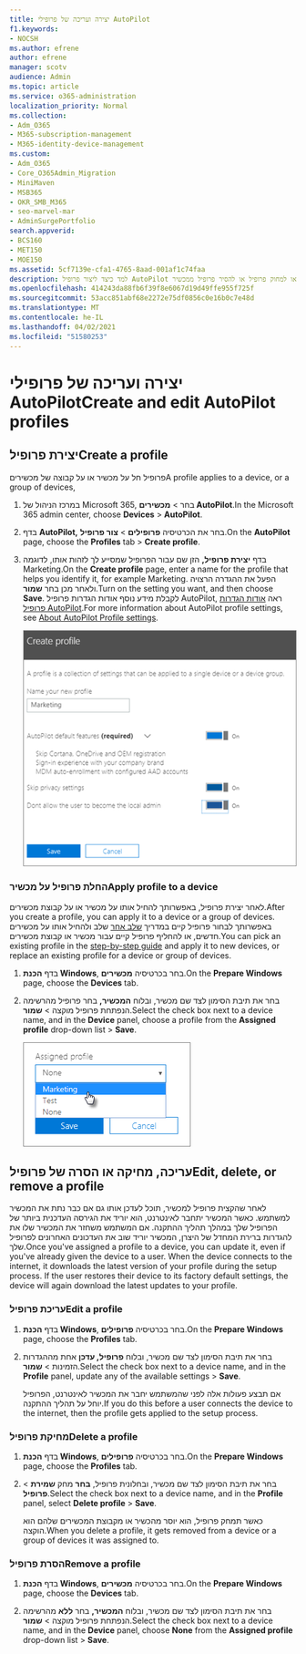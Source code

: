 ```yaml
---
title: יצירה ועריכה של פרופילי AutoPilot
f1.keywords:
- NOCSH
ms.author: efrene
author: efrene
manager: scotv
audience: Admin
ms.topic: article
ms.service: o365-administration
localization_priority: Normal
ms.collection:
- Adm_O365
- M365-subscription-management
- M365-identity-device-management
ms.custom:
- Adm_O365
- Core_O365Admin_Migration
- MiniMaven
- MSB365
- OKR_SMB_M365
- seo-marvel-mar
- AdminSurgePortfolio
search.appverid:
- BCS160
- MET150
- MOE150
ms.assetid: 5cf7139e-cfa1-4765-8aad-001af1c74faa
description: למד כיצד ליצור פרופיל AutoPilot ולהחיל אותו על מכשיר, וכן לערוך או למחוק פרופיל או להסיר פרופיל ממכשיר.
ms.openlocfilehash: 414243da88fb6f39f8e6067d19d49ffe955f725f
ms.sourcegitcommit: 53acc851abf68e2272e75df0856c0e16b0c7e48d
ms.translationtype: MT
ms.contentlocale: he-IL
ms.lasthandoff: 04/02/2021
ms.locfileid: "51580253"
---
```

# <a name="create-and-edit-autopilot-profiles"></a><span data-ttu-id="e6bd3-103">יצירה ועריכה של פרופילי AutoPilot</span><span class="sxs-lookup"><span data-stu-id="e6bd3-103">Create and edit AutoPilot profiles</span></span>

## <a name="create-a-profile"></a><span data-ttu-id="e6bd3-104">יצירת פרופיל</span><span class="sxs-lookup"><span data-stu-id="e6bd3-104">Create a profile</span></span>

<span data-ttu-id="e6bd3-105">פרופיל חל על מכשיר או על קבוצה של מכשירים</span><span class="sxs-lookup"><span data-stu-id="e6bd3-105">A profile applies to a device, or a group of devices,</span></span>
  
1. <span data-ttu-id="e6bd3-106">במרכז הניהול של Microsoft 365, בחר  \> **מכשירים AutoPilot**.</span><span class="sxs-lookup"><span data-stu-id="e6bd3-106">In the Microsoft 365 admin center, choose **Devices** \> **AutoPilot**.</span></span>
  
2. <span data-ttu-id="e6bd3-107">בדף **AutoPilot,** בחר את הכרטיסיה **פרופילים** \> **צור פרופיל**.</span><span class="sxs-lookup"><span data-stu-id="e6bd3-107">On the **AutoPilot** page, choose the **Profiles** tab \> **Create profile**.</span></span>
    
3. <span data-ttu-id="e6bd3-108">בדף **יצירת פרופיל,** הזן שם עבור הפרופיל שמסייע לך לזהות אותו, לדוגמה Marketing.</span><span class="sxs-lookup"><span data-stu-id="e6bd3-108">On the **Create profile** page, enter a name for the profile that helps you identify it, for example Marketing.</span></span> <span data-ttu-id="e6bd3-109">הפעל את ההגדרה הרצויה ולאחר מכן בחר **שמור**.</span><span class="sxs-lookup"><span data-stu-id="e6bd3-109">Turn on the setting you want, and then choose **Save**.</span></span> <span data-ttu-id="e6bd3-110">לקבלת מידע נוסף אודות הגדרות פרופיל AutoPilot, ראה [אודות הגדרות פרופיל AutoPilot](autopilot-profile-settings.md).</span><span class="sxs-lookup"><span data-stu-id="e6bd3-110">For more information about AutoPilot profile settings, see [About AutoPilot Profile settings](autopilot-profile-settings.md).</span></span>
    
    ![Enter name and turn on settings in the Create profile panel.](../media/63b5a00d-6a5d-48d0-9557-e7531e80702a.png)
  
### <a name="apply-profile-to-a-device"></a><span data-ttu-id="e6bd3-112">החלת פרופיל על מכשיר</span><span class="sxs-lookup"><span data-stu-id="e6bd3-112">Apply profile to a device</span></span>

<span data-ttu-id="e6bd3-113">לאחר יצירת פרופיל, באפשרותך להחיל אותו על מכשיר או על קבוצת מכשירים.</span><span class="sxs-lookup"><span data-stu-id="e6bd3-113">After you create a profile, you can apply it to a device or a group of devices.</span></span> <span data-ttu-id="e6bd3-114">באפשרותך לבחור פרופיל קיים במדריך [שלב אחר](add-autopilot-devices-and-profile.md) שלב ולהחיל אותו על מכשירים חדשים, או להחליף פרופיל קיים עבור מכשיר או קבוצת מכשירים.</span><span class="sxs-lookup"><span data-stu-id="e6bd3-114">You can pick an existing profile in the [step-by-step guide](add-autopilot-devices-and-profile.md) and apply it to new devices, or replace an existing profile for a device or group of devices.</span></span> 
  
1. <span data-ttu-id="e6bd3-115">בדף **הכנת Windows**, בחר בכרטיסיה **מכשירים**.</span><span class="sxs-lookup"><span data-stu-id="e6bd3-115">On the **Prepare Windows** page, choose the **Devices** tab.</span></span> 
    
2. <span data-ttu-id="e6bd3-116">בחר את תיבת הסימון לצד שם מכשיר, ובלוח **המכשיר,**  בחר פרופיל מהרשימה הנפתחת פרופיל מוקצה \> **שמור**.</span><span class="sxs-lookup"><span data-stu-id="e6bd3-116">Select the check box next to a device name, and in the **Device** panel, choose a profile from the **Assigned profile** drop-down list \> **Save**.</span></span>
    
    ![In the Device panel, select an Assigned profile to apply it.](../media/ed0ce33f-9241-4403-a5de-2dddffdc6fb9.png)
  
## <a name="edit-delete-or-remove-a-profile"></a><span data-ttu-id="e6bd3-118">עריכה, מחיקה או הסרה של פרופיל</span><span class="sxs-lookup"><span data-stu-id="e6bd3-118">Edit, delete, or remove a profile</span></span>

<span data-ttu-id="e6bd3-p103">לאחר שהקצית פרופיל למכשיר, תוכל לעדכן אותו גם אם כבר נתת את המכשיר למשתמש. כאשר המכשיר יתחבר לאינטרנט, הוא יוריד את הגירסה העדכנית ביותר של הפרופיל שלך במהלך תהליך ההתקנה. אם המשתמש משחזר את המכשיר שלו את להגדרות ברירת המחדל של היצרן, המכשיר יוריד שוב את העדכונים האחרונים לפרופיל שלך.</span><span class="sxs-lookup"><span data-stu-id="e6bd3-p103">Once you've assigned a profile to a device, you can update it, even if you've already given the device to a user. When the device connects to the internet, it downloads the latest version of your profile during the setup process. If the user restores their device to its factory default settings, the device will again download the latest updates to your profile.</span></span> 
  
### <a name="edit-a-profile"></a><span data-ttu-id="e6bd3-122">עריכת פרופיל</span><span class="sxs-lookup"><span data-stu-id="e6bd3-122">Edit a profile</span></span>

1. <span data-ttu-id="e6bd3-123">בדף **הכנת Windows**, בחר בכרטיסיה **פרופילים**.</span><span class="sxs-lookup"><span data-stu-id="e6bd3-123">On the **Prepare Windows** page, choose the **Profiles** tab.</span></span> 
    
2. <span data-ttu-id="e6bd3-124">בחר את תיבת הסימון לצד שם מכשיר, ובלוח **פרופיל, עדכן** אחת מההגדרות הזמינות \> **שמור**.</span><span class="sxs-lookup"><span data-stu-id="e6bd3-124">Select the check box next to a device name, and in the **Profile** panel, update any of the available settings \> **Save**.</span></span>
    
    <span data-ttu-id="e6bd3-125">אם תבצע פעולות אלה לפני שהמשתמש יחבר את המכשיר לאינטרנט, הפרופיל יוחל על תהליך ההתקנה.</span><span class="sxs-lookup"><span data-stu-id="e6bd3-125">If you do this before a user connects the device to the internet, then the profile gets applied to the setup process.</span></span>
    
### <a name="delete-a-profile"></a><span data-ttu-id="e6bd3-126">מחיקת פרופיל</span><span class="sxs-lookup"><span data-stu-id="e6bd3-126">Delete a profile</span></span>

1. <span data-ttu-id="e6bd3-127">בדף **הכנת Windows**, בחר בכרטיסיה **פרופילים**.</span><span class="sxs-lookup"><span data-stu-id="e6bd3-127">On the **Prepare Windows** page, choose the **Profiles** tab.</span></span> 
    
2. <span data-ttu-id="e6bd3-128">בחר את תיבת הסימון לצד שם מכשיר, ובחלונית פרופיל, **בחר** מחק **שמירת** \> **פרופיל**.</span><span class="sxs-lookup"><span data-stu-id="e6bd3-128">Select the check box next to a device name, and in the **Profile** panel, select **Delete profile** \> **Save**.</span></span>
    
    <span data-ttu-id="e6bd3-129">כאשר תמחק פרופיל, הוא יוסר מהכשיר או מקבוצת המכשירים שלהם הוא הוקצה.</span><span class="sxs-lookup"><span data-stu-id="e6bd3-129">When you delete a profile, it gets removed from a device or a group of devices it was assigned to.</span></span>
    
### <a name="remove-a-profile"></a><span data-ttu-id="e6bd3-130">הסרת פרופיל</span><span class="sxs-lookup"><span data-stu-id="e6bd3-130">Remove a profile</span></span>

1. <span data-ttu-id="e6bd3-131">בדף **הכנת Windows**, בחר בכרטיסיה **מכשירים**.</span><span class="sxs-lookup"><span data-stu-id="e6bd3-131">On the **Prepare Windows** page, choose the **Devices** tab.</span></span> 
    
2. <span data-ttu-id="e6bd3-132">בחר את תיבת הסימון לצד שם מכשיר, ובלוח **המכשיר,** בחר **ללא** מהרשימה הנפתחת פרופיל מוקצה  \> **שמור**.</span><span class="sxs-lookup"><span data-stu-id="e6bd3-132">Select the check box next to a device name, and in the **Device** panel, choose **None** from the **Assigned profile** drop-down list \> **Save**.</span></span>
    
